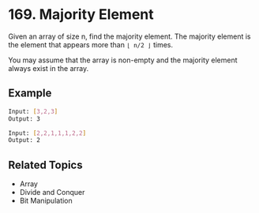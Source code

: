 # 169. Majority Element

Given an array of size n, find the majority element. The majority element is the element that appears more than `⌊ n/2 ⌋` times.

You may assume that the array is non-empty and the majority element always exist in the array.

## Example

```bash
Input: [3,2,3]
Output: 3
```

```bash
Input: [2,2,1,1,1,2,2]
Output: 2
```

## Related Topics

- Array
- Divide and Conquer
- Bit Manipulation
